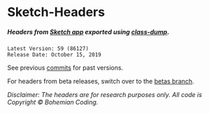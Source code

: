 # Sketch-Headers
##### Headers from [Sketch app](http://www.sketch.com) exported using [class-dump](http://stevenygard.com/projects/class-dump/).

```
Latest Version: 59 (86127)
Release Date: October 15, 2019
```

See previous [commits](https://github.com/abynim/Sketch-Headers/commits/master) for past versions.

For headers from beta releases, switch over to the [betas branch](https://github.com/abynim/Sketch-Headers/tree/betas).

*Disclaimer: The headers are for research purposes only. All code is Copyright © Bohemian Coding.*
